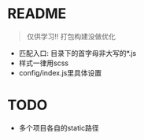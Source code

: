 # README

> 仅供学习!! 打包构建没做优化

- 匹配入口: 目录下的首字母非大写的*.js
- 样式一律用scss
- config/index.js里具体设置


# TODO

- 多个项目各自的static路径
